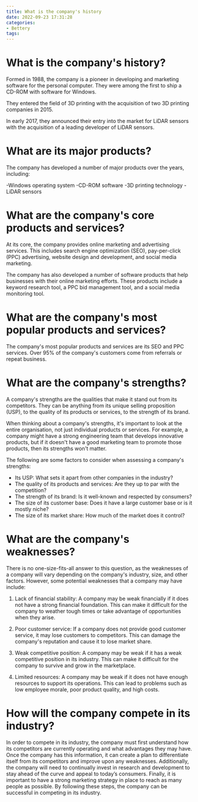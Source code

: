 ```yaml
---
title: What is the company's history
date: 2022-09-23 17:31:28
categories:
- Bettery
tags:
---
```



#  What is the company's history?

Formed in 1988, the company is a pioneer in developing and marketing software for the personal computer. They were among the first to ship a CD-ROM with software for Windows.

They entered the field of 3D printing with the acquisition of two 3D printing companies in 2015.

In early 2017, they announced their entry into the market for LiDAR sensors with the acquisition of a leading developer of LiDAR sensors.

# What are its major products?

The company has developed a number of major products over the years, including:

-Windows operating system
-CD-ROM software
-3D printing technology
-LiDAR sensors

#  What are the company's core products and services?

At its core, the company provides online marketing and advertising services. This includes search engine optimization (SEO), pay-per-click (PPC) advertising, website design and development, and social media marketing.

The company has also developed a number of software products that help businesses with their online marketing efforts. These products include a keyword research tool, a PPC bid management tool, and a social media monitoring tool.

# What are the company's most popular products and services?

The company's most popular products and services are its SEO and PPC services. Over 95% of the company's customers come from referrals or repeat business.

#  What are the company's strengths?

A company's strengths are the qualities that make it stand out from its competitors. They can be anything from its unique selling proposition (USP), to the quality of its products or services, to the strength of its brand.

When thinking about a company's strengths, it's important to look at the entire organisation, not just individual products or services. For example, a company might have a strong engineering team that develops innovative products, but if it doesn't have a good marketing team to promote those products, then its strengths won't matter.

The following are some factors to consider when assessing a company's strengths:

- Its USP: What sets it apart from other companies in the industry?
- The quality of its products and services: Are they up to par with the competition?
- The strength of its brand: Is it well-known and respected by consumers?
- The size of its customer base: Does it have a large customer base or is it mostly niche?
- The size of its market share: How much of the market does it control?

#  What are the company's weaknesses?

There is no one-size-fits-all answer to this question, as the weaknesses of a company will vary depending on the company's industry, size, and other factors. However, some potential weaknesses that a company may have include:

1. Lack of financial stability: A company may be weak financially if it does not have a strong financial foundation. This can make it difficult for the company to weather tough times or take advantage of opportunities when they arise.

2. Poor customer service: If a company does not provide good customer service, it may lose customers to competitors. This can damage the company's reputation and cause it to lose market share.

3. Weak competitive position: A company may be weak if it has a weak competitive position in its industry. This can make it difficult for the company to survive and grow in the marketplace.

4. Limited resources: A company may be weak if it does not have enough resources to support its operations. This can lead to problems such as low employee morale, poor product quality, and high costs.

#  How will the company compete in its industry?

In order to compete in its industry, the company must first understand how its competitors are currently operating and what advantages they may have. Once the company has this information, it can create a plan to differentiate itself from its competitors and improve upon any weaknesses. Additionally, the company will need to continually invest in research and development to stay ahead of the curve and appeal to today’s consumers. Finally, it is important to have a strong marketing strategy in place to reach as many people as possible. By following these steps, the company can be successful in competing in its industry.